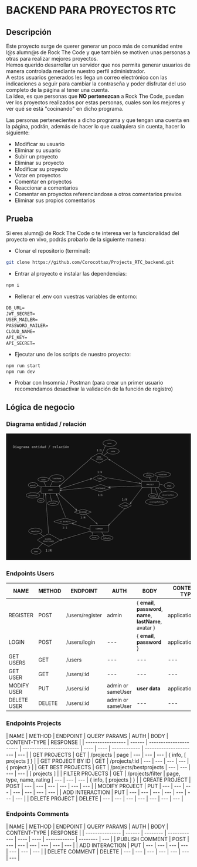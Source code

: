 # BACKEND PARA PROYECTOS RTC

## Descripción

Este proyecto surge de querer generar un poco más de comunidad entre l@s alumn@s de Rock The Code y que también se motiven unas personas a otras para realizar mejores proyectos.  
Hemos querido desarrollar un servidor que nos permita generar usuarios de manera controlada mediante nuestro perfil administrador.  
A estos usuarios generados les llega un correo electrónico con las indicaciones a seguir para cambiar la contraseña y poder disfrutar del uso completo de la página al tener una cuenta.  
La idea, es que personas que **NO pertenezcan** a Rock The Code, puedan ver los proyectos realizados por estas personas, cuales son los mejores y ver qué se está "cocinando" en dicho programa.

Las personas pertenecientes a dicho programa y que tengan una cuenta en la página, podrán, además de hacer lo que cualquiera sin cuenta, hacer lo siguiente:

- Modificar su usuario
- Eliminar su usuario
- Subir un proyecto
- Eliminar su proyecto
- Modificar su proyecto
- Votar en proyectos
- Comentar en proyectos
- Reaccionar a comentarios
- Comentar en proyectos referenciandose a otros comentarios previos
- Eliminar sus propios comentarios

## Prueba

Si eres alumn@ de Rock The Code o te interesa ver la funcionalidad del proyecto en vivo, podrás probarlo de la siguiente manera:

- Clonar el repositorio (terminal):

```sh
git clone https://github.com/Corocottax/Projects_RTC_backend.git
```

- Entrar al proyecto e instalar las dependencias:

```sh
npm i
```

- Rellenar el .env con vuestras variables de entorno:

```
DB_URL=
JWT_SECRET=
USER_MAILER=
PASSWORD_MAILER=
CLOUD_NAME=
API_KEY=
API_SECRET=
```

- Ejecutar uno de los scripts de nuestro proyecto:

```
npm run start
npm run dev
```

- Probar con Insomnia / Postman (para crear un primer usuario recomendamos desactivar la validación de la función de registro)

## Lógica de negocio

### Diagrama entidad / relación

![Diagrama entidad / relación](./diagrama.jpg)

### Endpoints Users

| NAME        | METHOD | ENDPOINT        | AUTH              | BODY                                                        | CONTENT-TYPE     | RESPONSE        |
| ----------- | ------ | --------------- | ----------------- | ----------------------------------------------------------- | ---------------- | --------------- |
| REGISTER    | POST   | /users/register | admin             | { **email**, **password**, **name**, **lastName**, avatar } | application/json | { user }        |
| LOGIN       | POST   | /users/login    | ---               | { **email**, **password** }                                 | application/json | { token, user } |
| GET USERS   | GET    | /users          | ---               | ---                                                         | ---              | [ users ]       |
| GET USER    | GET    | /users/:id      | ---               | ---                                                         | ---              | { user }        |
| MODIFY USER | PUT    | /users/:id      | admin or sameUser | **user data**                                               | application/json | { user }        |
| DELETE USER | DELETE | /users/:id      | admin or sameUser | ---                                                         | ---              | { user }        |

### Endpoints Projects

| NAME              | METHOD | ENDPOINT               | QUERY PARAMS             | AUTH | BODY | CONTENT-TYPE | RESPONSE               |
| ----------------- | ------ | ---------------------- | ------------------------ | ---- | ---- | ------------ | ---------------------- | --- |
| GET PROJECTS      | GET    | /projects              | page                     | ---  | ---  | ---          | { info, [ projects ] } |
| GET PROJECT BY ID | GET    | /projects/:id          | ---                      | ---  | ---  | ---          | { project }            |
| GET BEST PROJECTS | GET    | /projects/bestprojects | ---                      | ---  | ---  | ---          | [ projects ]           |
| FILTER PROJECTS   | GET    | /projects/filter       | page, type, name, rating | ---  | ---  | ---          | { info, [ projects ] } |
| CREATE PROJECT    | POST   | ---                    | ---                      | ---  | ---  | ---          | ---                    |
| MODIFY PROJECT    | PUT    | ---                    | ---                      | ---  | ---  | ---          | ---                    | --- |
| ADD INTERACTION   | PUT    | ---                    | ---                      | ---  | ---  | ---          | ---                    | --- |
| DELETE PROJECT    | DELETE | ---                    | ---                      | ---  | ---  | ---          | ---                    | --- |

### Endpoints Comments

| NAME            | METHOD | ENDPOINT | QUERY PARAMS | AUTH | BODY | CONTENT-TYPE | RESPONSE |
| --------------- | ------ | -------- | ------------ | ---- | ---- | ------------ | -------- | --- |
| PUBLISH COMMENT | POST   | ---      | ---          | ---  | ---  | ---          | ---      |
| ADD INTERACTION | PUT    | ---      | ---          | ---  | ---  | ---          | ---      | --- |
| DELETE COMMENT  | DELETE | ---      | ---          | ---  | ---  | ---          | ---      | --- |
